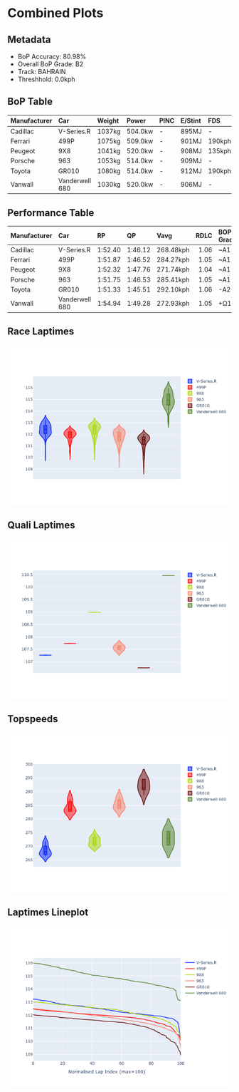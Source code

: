 # Combined Plots

## Metadata

- BoP Accuracy: 80.98%
- Overall BoP Grade: B2
- Track: BAHRAIN
- Threshhold: 0.0kph

## BoP Table
| Manufacturer   | Car            | Weight   | Power   | PINC   | E/Stint   | FDS    | RDP    | QDP    | TDP    |
|:---------------|:---------------|:---------|:--------|:-------|:----------|:-------|:-------|:-------|:-------|
| Cadillac       | V-Series.R     | 1037kg   | 504.0kw | -      | 895MJ     | -      | 60.57% | 33.33% | 10.98% |
| Ferrari        | 499P           | 1075kg   | 509.0kw | -      | 901MJ     | 190kph | 57.14% | 33.33% | 1.36%  |
| Peugeot        | 9X8            | 1041kg   | 520.0kw | -      | 908MJ     | 135kph | 58.50% | 25.00% | 7.66%  |
| Porsche        | 963            | 1053kg   | 514.0kw | -      | 909MJ     | -      | 55.50% | 40.00% | 0.77%  |
| Toyota         | GR010          | 1080kg   | 514.0kw | -      | 912MJ     | 190kph | 48.80% | 25.00% | 0.99%  |
| Vanwall        | Vanderwell 680 | 1030kg   | 520.0kw | -      | 906MJ     | -      | 55.76% | 50.00% | 1.74%  |

## Performance Table
| Manufacturer   | Car            | RP      | QP      | Vavg      |   RDLC | BOP-Grade   | Match   |
|:---------------|:---------------|:--------|:--------|:----------|-------:|:------------|:--------|
| Cadillac       | V-Series.R     | 1:52.40 | 1:46.12 | 268.48kph |   1.06 | ~A1         | 95.97%  |
| Ferrari        | 499P           | 1:51.87 | 1:46.52 | 284.27kph |   1.05 | ~A1         | 99.30%  |
| Peugeot        | 9X8            | 1:52.32 | 1:47.76 | 271.74kph |   1.04 | ~A1         | 99.65%  |
| Porsche        | 963            | 1:51.75 | 1:46.53 | 285.41kph |   1.05 | ~A1         | 98.36%  |
| Toyota         | GR010          | 1:51.33 | 1:45.51 | 292.10kph |   1.06 | -A2         | 90.12%  |
| Vanwall        | Vanderwell 680 | 1:54.94 | 1:49.28 | 272.93kph |   1.05 | +Ω1         | 2.48%   |

## Race Laptimes
![Race Laptimes](images/race_violin.png)

## Quali Laptimes
![Quali Laptimes](images/quali_violin.png)

## Topspeeds
![Topspeeds](images/topspeed_violin.png)

## Laptimes Lineplot
![Laptimes Lineplot](images/laptime_line.png)

